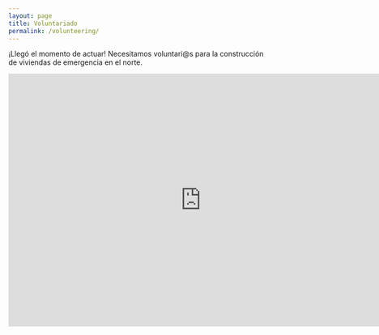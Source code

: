 ```yaml
---
layout: page
title: Voluntariado
permalink: /volunteering/
---
```


<p class="message">
  ¡Llegó el momento de actuar! Necesitamos voluntari@s para la construcción de viviendas de emergencia en el norte.
</p>

<iframe src="https://docs.google.com/forms/d/1hTvquCasqz4pShdzgQi00-ERYaFZAXdiIFymSuqROjE/viewform?embedded=true" width="760" height="500" frameborder="0" marginheight="0" marginwidth="0">Loading…</iframe>